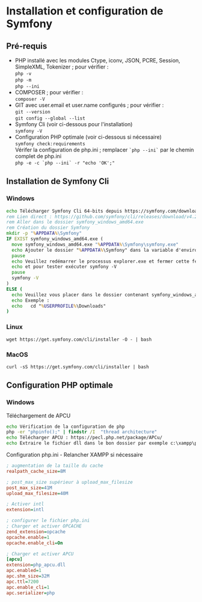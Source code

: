 
# Installation et configuration de Symfony


## Pré-requis
- PHP installé avec les modules Ctype, iconv, JSON, PCRE, Session, SimpleXML, Tokenizer ; pour vérifier : <br>
    `php -v`<br>
    `php -m`<br>
    `php --ini`
- COMPOSER ; pour vérifier :<br>
    `composer -V`
- GIT avec user.email et user.name configurés ; pour vérifier :<br>
    `git --version`<br>
    `git config --global --list`
- Symfony Cli (voir ci-dessous pour l'installation)<br>
    `symfony -V`<br>
- Configuration PHP optimale (voir ci-dessous si nécessaire)<br>
    `symfony check:requirements`<br>
     Vérifer la configuration de php.ini ; remplacer `` `php --ini` `` par le chemin complet de php.ini<br>
    ``php -e -c `php --ini` -r "echo 'OK';"``


## Installation de Symfony Cli

### Windows

```bat
echo Télécharger Symfony Cli 64-bits depuis https://symfony.com/download
rem Lien direct : https://github.com/symfony/cli/releases/download/v4.26.9/symfony_windows_amd64.exe
rem Aller dans le dossier symfony_windows_amd64.exe
rem Création du dossier Symfony
mkdir -p "%APPDATA%\Symfony"
IF EXIST symfony_windows_amd64.exe (
  move symfony_windows_amd64.exe "%APPDATA%\Symfony\symfony.exe"
  echo Ajouter le dossier "%APPDATA%\Symfony" dans la variable d'environnement PATH
  pause
  echo Veuillez redémarrer le processus explorer.exe et fermer cette fenêtre
  echo et pour tester exécuter symfony -V
  pause
  symfony -V
)
ELSE (
  echo Veuillez vous placer dans le dossier contenant symfony_windows_amd64.exe
  echo Exemple : 
  echo   cd "%USERPROFILE%\Downloads"
)
```

### Linux

`wget https://get.symfony.com/cli/installer -O - | bash`

### MacOS

`curl -sS https://get.symfony.com/cli/installer | bash`


## Configuration PHP optimale


### Windows

Téléchargement de APCU

```bat
echo Vérification de la configuration de php
php -er "phpinfo();" | findstr /I  "thread architecture"
echo Télécharger APCU : https://pecl.php.net/package/APCu/
echo Extraire le fichier dll dans le bon dossier par exemple c:\xampp\php\ext
```

Configuration php.ini - Relancher XAMPP si nécessaire

```ini
; augmentation de la taille du cache
realpath_cache_size=8M

; post_max_size supérieur à upload_max_filesize
post_max_size=41M
upload_max_filesize=40M

; Activer intl
extension=intl

; configurer le fichier php.ini
; Charger et activer OPCACHE
zend_extension=opcache
opcache.enable=1
opcache.enable_cli=On

; Charger et activer APCU
[apcu]
extension=php_apcu.dll
apc.enabled=1
apc.shm_size=32M
apc.ttl=7200
apc.enable_cli=1
apc.serializer=php
```
